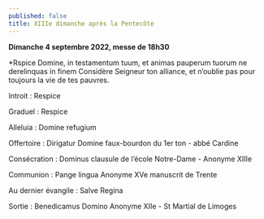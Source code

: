 ```yaml
---
published: false
title: XIIIe dimanche après la Pentecôte
---
```

**Dimanche 4 septembre 2022, messe de 18h30**  

*Rspice Domine, in testamentum tuum, et animas pauperum tuorum ne derelinquas in finem
Considère Seigneur ton alliance, et n’oublie pas pour toujours la vie de tes pauvres.

Introit : Respice

Graduel : Respice

Alleluia : Domine refugium

Offertoire : Dirigatur Domine
faux-bourdon du 1er ton - abbé Cardine

Consécration : Dominus
clausule de l’école Notre-Dame - Anonyme XIIIe

Communion : Pange lingua
Anonyme XVe manuscrit de Trente

Au dernier évangile : Salve Regina

Sortie : Benedicamus Domino
Anonyme XIIe - St Martial de Limoges
